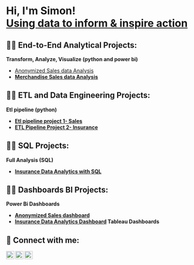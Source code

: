 <h1>Hi, I'm Simon! <br/><a href="https://sites.google.com/view/simon-muriu-portfolio/hello">Using data to inform & inspire action</a> </h1>

<h2>👨‍💻 End-to-End Analytical Projects:</h2>

  <b> Transform, Analyze, Visualize (python and power bi) </b>
  
- [Anonymized Sales data Analysis](https://github.com/SimonMuriu-pro/Anonymized-sales-Data-Analysis/blob/main/README.md) <b>
- [Merchandise Sales data Analysis](https://github.com/SimonMuriu-pro/Car-Sales-Analysis/blob/main/README.md)
 

<h2>👨‍💻 ETL and Data Engineering  Projects:</h2>
<b>Etl pipeline  (python)</b>

- [Etl pipeline project 1- Sales](https://github.com/SimonMuriu-pro/Etl-Automation-Project-1/blob/main/README.md)
- [ETL Pipeline Project 2- Insurance](https://github.com/SimonMuriu-pro/Etl-Automation-Project-2-Insurance/blob/main/README.md)
  
<h2>👨‍💻 SQL  Projects:</h2>
<b>Full Analysis (SQL) </b>

- [Insurance Data Analytics with SQL](https://github.com/SimonMuriu-pro/Insurance-Data-Analytics-with-SQL-/blob/main/README.md)

<h2>👨‍💻 Dashboards BI Projects:</h2>
<b> Power Bi Dashboards </b>

- [Anonymized Sales dashboard](https://github.com/SimonMuriu-pro/Anonymized-Sales-Dashboard/blob/main/README.md)
- [Insurance Data Analytics Dashboard](https://github.com/SimonMuriu-pro/Insurance-Data-Analytics-Dashboard/blob/main/README.md)
<b> Tableau Dashboards </b>

<h2> 🤳 Connect with me:</h2>

[<img align="left" alt="SimonMuriu | LinkedIn" width="22px" src="https://cdn-icons-png.flaticon.com/512/174/174857.png" />][linkedin]
[<img align="left" alt="SimonMuriu | Twitter" width="22px" src="https://cdn-icons-png.flaticon.com/512/733/733579.png" />][twitter]
[<img align="left" alt="SimonMuriu | Instagram" width="22px" src="https://cdn-icons-png.flaticon.com/512/2111/2111463.png" />][instagram]



[linkedin]: https://www.linkedin.com/in/simon-muriu-0a1310251/
[twitter]: https://x.com/stiles_symoh
[instagram]: https://www.instagram.com/stiles_symoh/



<!--
**joshmadakor1/joshmadakor1** is a ✨ _special_ ✨ repository because its `README.md` (this file) appears on your GitHub profile.

Here are some ideas to get you started:

- 🔭 I’m currently working on ...
- 🌱 I’m currently learning ...
- 👯 I’m looking to collaborate on ...
- 🤔 I’m looking for help with ...
- 💬 Ask me about ...
- 📫 How to reach me: ...
- 😄 Pronouns: ...
- ⚡ Fun fact: ...
-->
